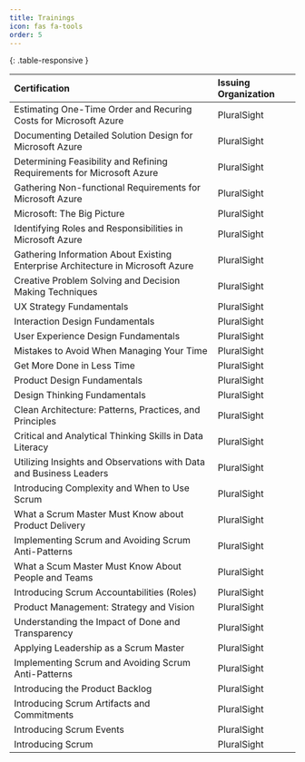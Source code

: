 ```yaml
---
title: Trainings
icon: fas fa-tools
order: 5
---
```


{: .table-responsive }

| Certification                                                                                                                                                                                                                                                                                                                                                                    | Issuing Organization   |
|:---------------------------------------------------------------------------------------------------------------------------------------------------------------------------------------------------------------------------------------------------------------------------------------------------------------------------------------------------------------------------------|:-----------------------|
| <span data-toggle="tooltip" title="Gained practical skills in Azure cost estimation, including analyzing connection, storage, and compute requirements, workload sizing, and budget planning for migration and growth. Equipped with knowledge to confidently plan and estimate cloud migration costs.">Estimating One-Time Order  and Recuring Costs for Microsoft Azure</span> | PluralSight            |
| <span data-toggle="tooltip" title="Mastered techniques for creating effective technical documentation, including self-documenting code practices, project economics documentation, and user training materials. Developed skills to create comprehensive documentation that serves multiple audiences.">Documenting Detailed Solution Design for Microsoft Azure</span>          | PluralSight            |
| <span data-toggle="tooltip" title="Developed expertise in Agile requirements gathering, focusing on User Stories creation, Agile artifacts for scheduling, and requirements-to-test transformation. Acquired skills to effectively define and manage project requirements in an Agile environment.">Determining Feasibility and Refining Requirements for Microsoft Azure</span> | PluralSight            |
| <span data-toggle="tooltip" title="Learned to identify and match Azure services with specific non-functional requirements, understand service level agreements, and select appropriate services for scalability, availability, and performance needs.">Gathering Non-functional Requirements for Microsoft Azure</span>                                                          | PluralSight            |
| <span data-toggle="tooltip" title="Gained foundational knowledge of Azure cloud computing, including application deployment models, data storage options, and networking capabilities. Developed understanding of Azure's core services and development practices.">Microsoft: The Big Picture</span>                                                                            | PluralSight            |
| <span data-toggle="tooltip" title="Mastered RACI framework implementation in Azure environments, including role definition, Azure RBAC structure implementation, and custom role creation. Equipped with skills to establish clear organizational responsibilities in Azure.">Identifying Roles and Responsibilities in Microsoft Azure</span>                                   | PluralSight            |
| <span data-toggle="tooltip" title="Learned techniques to adapt project lifecycles to enterprise constraints, governance requirements, and security considerations. Developed skills to apply design patterns for successful solution architecture within enterprises.">Gathering Information About Existing Enterprise Architecture in Microsoft Azure</span>                    | PluralSight            |
| <span data-toggle="tooltip" title="Acquired efficient problem-solving and decision-making techniques, including brainstorming, nominal group techniques, mind maps, and affinity diagrams. Gained knowledge of additional techniques like Group Passing, Stepladder, Fishbone Diagram, and more.">Creative Problem Solving and Decision Making Techniques</span>                 | PluralSight            |
| <span data-toggle="tooltip" title="Learned to develop a UX strategy, including defining building blocks, necessary skill sets, and methods for creating a Minimum Awesome Product (MAP). Gained skills to deliver a successful UX strategy for projects.">UX Strategy Fundamentals</span>                                                                                        | PluralSight            |
| <span data-toggle="tooltip" title="Gained foundational knowledge of Interaction Design principles, including design patterns, navigation structures, and micro interactions. Developed skills to design user interfaces with accessibility and error-checking in mind.">Interaction Design Fundamentals</span>                                                                   | PluralSight            |
| <span data-toggle="tooltip" title="Acquired core concepts of UX design, including research, information architecture, visual design, and usability testing. Gained skills to design, build, test, and quantify user experiences in software development projects.">User Experience Design Fundamentals</span>                                                                    | PluralSight            |
| <span data-toggle="tooltip" title="Learned effective time management techniques, including identifying common pitfalls and solutions. Gained skills to build and manage schedules, avoid mistakes, and improve time management strategies.">Mistakes to Avoid When Managing Your Time</span>                                                                                     | PluralSight            |
| <span data-toggle="tooltip" title="Acquired strategies to improve focus, monitor time, and eliminate unproductive habits. Gained skills to stop procrastination, identify productive times, and complete tasks efficiently.">Get More Done in Less Time</span>                                                                                                                   | PluralSight            |
| <span data-toggle="tooltip" title="Learned the process of creating and improving products, blending problem-solving, creativity, and design principles.">Product Design Fundamentals</span>                                                                                                                                                                                      | PluralSight            |
| <span data-toggle="tooltip" title="Gained knowledge of the Design Thinking process to approach creativity and innovation.">Design Thinking Fundamentals</span>                                                                                                                                                                                                                   | PluralSight            |
| <span data-toggle="tooltip" title="Learned modern software architecture practices, including domain-centric architecture, application layers, CQRS, event sourcing, functional cohesion, and bounded contexts. Gained skills to implement clean architecture in software projects.">Clean Architecture: Patterns, Practices, and Principles</span>                               | PluralSight            |
| <span data-toggle="tooltip" title="Developed critical and analytical thinking skills to evaluate data for accuracy, relevance, and patterns. Gained ability to draw meaningful insights, make informed decisions, and solve complex problems based on data-driven evidence.">Critical and Analytical Thinking Skills in Data Literacy</span>                                     | PluralSight            |
| <span data-toggle="tooltip" title="Learned to interpret and utilize data for effective decision-making. Gained proficiency in statistical concepts and analysis techniques to leverage data for competitive advantage and impactful outcomes within organizations.">Utilizing Insights and Observations with Data and Business Leaders</span>                                    | PluralSight            |
| <span data-toggle="tooltip" title="Gained understanding of complexity and its relation to Scrum. Learned to identify complex problems, apply leadership in complex environments, and effectively use Scrum for problem-solving.">Introducing Complexity and When to Use Scrum</span>                                                                                             | PluralSight            |
| <span data-toggle="tooltip" title="Acquired skills in product delivery techniques, including planning, product backlog management, and estimation. Gained knowledge to help implement Scrum effectively as a Scrum Master.">What a Scrum Master Must Know about Product Delivery</span>                                                                                          | PluralSight            |
| <span data-toggle="tooltip" title="Learned to identify and address Scrum anti-patterns, understand organizational design, and implement agility in traditional organizations. Gained skills to successfully implement Scrum.">Implementing Scrum and Avoiding Scrum Anti-Patterns</span>                                                                                         | PluralSight            |
| <span data-toggle="tooltip" title="Developed skills to form and sustain great Scrum teams, including understanding motivation, team formation techniques, and addressing common team anti-patterns.">What a Scum Master Must Know About People and Teams</span>                                                                                                                  | PluralSight            |
| <span data-toggle="tooltip" title="Gained understanding of Scrum accountabilities, roles, and responsibilities. Learned about product owner accountability, Scrum Master responsibilities, and self-management within Scrum teams.">Introducing Scrum Accountabilities (Roles)</span>                                                                                            | PluralSight            |
| <span data-toggle="tooltip" title="Learned to develop a compelling product vision and strategy, including key pillars of successful visioning and strategy development. Gained skills to align product evolution with long-term goals.">Product Management: Strategy and Vision</span>                                                                                           | PluralSight            |
| <span data-toggle="tooltip" title="Gained understanding of the Definition of Done and its impact on transparency, quality, and technical debt. Learned to use the Definition of Done to improve transparency and negate technical debt.">Understanding the Impact of Done and Transparency</span>                                                                                | PluralSight            |
| <span data-toggle="tooltip" title="Acquired Agile leadership skills as a Scrum Master, including understanding accountabilities, Scrum Master stances, and leadership services. Gained knowledge to measure success in applying leadership as a Scrum Master.">Applying Leadership as a Scrum Master</span>                                                                      | PluralSight            |
| <span data-toggle="tooltip" title="Learned to identify and address common Scrum anti-patterns, apply Scrum in traditional organizations, and understand Scrum at scale. Gained valuable tips for taking the Professional Scrum Master level 1 assessment.">Implementing Scrum and Avoiding Scrum Anti-Patterns</span>                                                            | PluralSight            |
| <span data-toggle="tooltip" title="Gained techniques for Product Backlog and Release Management, including backlog creation, work estimation, crafting User Stories, and release management.">Introducing the Product Backlog</span>                                                                                                                                             | PluralSight            |
| <span data-toggle="tooltip" title="Gained understanding of Scrum artifacts and their impact on transparency and product quality. Learned about the three artifacts, their purpose, and the commitments associated with them.">Introducing Scrum Artifacts and Commitments</span>                                                                                                 | PluralSight            |
| <span data-toggle="tooltip" title="Gained understanding of Scrum events, their purpose, and their connection to empiricism. Learned about the five events, their time-boxes, and expected attendees.">Introducing Scrum Events</span>                                                                                                                                            | PluralSight            |
| <span data-toggle="tooltip" title="Gained understanding of agility, empiricism, complexity, and Scrum values. Learned about the accountabilities, events, and artifacts of Scrum and their rules.">Introducing Scrum</span>                                                                                                                                                      | PluralSight            |
